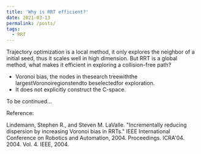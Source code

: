 ```yaml
---
title: 'Why is RRT efficient?'
date: 2021-03-13
permalink: /posts/
tags:
  - RRT
---
```


Trajectory optimization is a local method, it only explores the neighbor of a initial seed, thus it scales well in high dimension. But RRT is a global method, what makes it efficient in exploring a collision-free path?

* Voronoi bias, the nodes in thesearch treewiththe largestVoronoiregionstendto beselectedfor exploration.
* It does not explicitly construct the C-space.


To be continued...

Reference:

Lindemann, Stephen R., and Steven M. LaValle. "Incrementally reducing dispersion by increasing Voronoi bias in RRTs." IEEE International Conference on Robotics and Automation, 2004. Proceedings. ICRA'04. 2004. Vol. 4. IEEE, 2004.